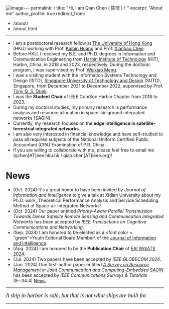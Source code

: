![image](https://github.com/user-attachments/assets/9d73bc88-e693-4c92-8d81-5e51d977027e)---
permalink: /
title: "Hi, I am Qian Chen ( 陈倩 )！"
excerpt: "About me"
author_profile: true
redirect_from: 
  - /about/
  - /about.html
---

- I am a postdoctoral research fellow at [The University of Hong Kong](https://www.hku.hk/) (HKU) working with Prof. [Kaibin Huang](https://www.eee.hku.hk/~huangkb/) and Prof. [Xianhao Chen](http://xianhaochen.net/).
- Before HKU, I received my B.E. and Ph.D. degrees in Information and Communication Engineering from [Harbin Institute of Technology](https://www.hit.edu.cn/) (HIT), Harbin, China, in 2018 and 2023, respectively. During the doctoral program, I was supervised by Prof. [Weixiao Meng](http://homepage.hit.edu.cn/mengweixiao). 
- I was a visiting student with the Information Systems Technology and Design (ISTD), [Singapore University of Technology and Design](https://sutd.edu.sg/) (SUTD), Singapore, from December 2021 to December 2022, supervised by Prof. [Tony Q. S. Quek](https://people.sutd.edu.sg/~tonyquek/).
- I was the **Student Chair** of IEEE ComSoc Harbin Chapter from 2018 to 2023.
- During my doctoral studies, my primary research is performance analysis and resource allocation in space-air-ground integrated networks (SAGIN).
- Currently, my research focuses on the **edge intelligence in satellite-terrestrial integrated networks**.
- I am also very interested in financial knowledge and have self-studied to pass all required subjects of the National Uniform Certified Public Accountant (CPA) Examination of P.R. China.
- If you are willing to collaborate with me, please feel free to email me (qchen[AT]eee.hku.hk / qian.chen[AT]ieee.org)!


News
==
* (Oct. 2024) It's a great honor to have been invited by *Journal of Information and Intelligence* to give a talk at Xidian University about my Ph.D. work, Theoretical Performance Analysis and Service Scheduling Method of Space-air Integrated Networks!
* (Oct. 2024) Our paper entitled *Priority-Aware Parallel Transmission Towards Dense Satellite Remote Sensing and Communication Integrated Networks* has been accepted by *IEEE Transactions on Cognitive Communications and Networking*.
* (Sep. 2024) I am honored to be elected as a \<font color = "green">Youth Editorial Board Member</font>\ of the [Journal of Information and Intelligence](https://www.sciencedirect.com/journal/journal-of-information-and-intelligence).
* (Aug. 2024) I am honored to be the **Publication Chair** of [EAI WiSATS 2024](https://psats.eai-conferences.org/2024/).
* (Jul. 2024) Two papers have been accepted by *IEEE GLOBECOM 2024*.
* (Jun. 2024) One first-author paper entitled [*A Survey on Resource Management in Joint Communication and Computing-Embedded SAGIN*](https://arxiv.org/abs/2403.17400) has been accepted by *IEEE Communications Surveys & Tutorials* (IF=34.4) [News](https://mp.weixin.qq.com/s/YDpSKFCFTgQp5SDKuP6O0g).


---

<i style="font-family: 'Georgia', serif; font-size: 18px; ">A ship in harbor is safe, but that is not what ships are built for.</i>

---
